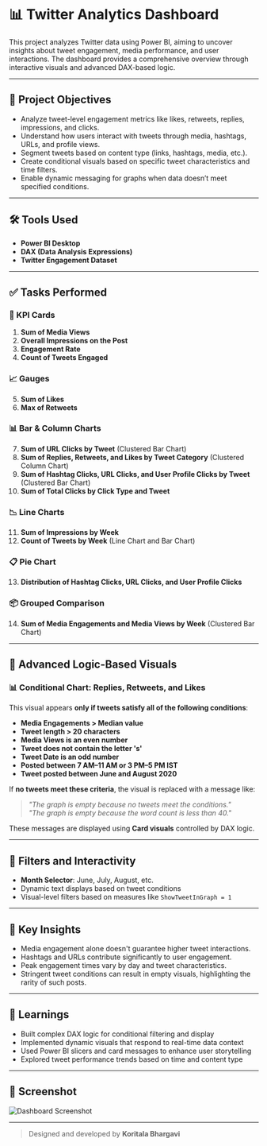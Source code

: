# 📊 Twitter Analytics Dashboard

This project analyzes Twitter data using Power BI, aiming to uncover insights about tweet engagement, media performance, and user interactions. The dashboard provides a comprehensive overview through interactive visuals and advanced DAX-based logic.

---

## 🚀 Project Objectives

- Analyze tweet-level engagement metrics like likes, retweets, replies, impressions, and clicks.
- Understand how users interact with tweets through media, hashtags, URLs, and profile views.
- Segment tweets based on content type (links, hashtags, media, etc.).
- Create conditional visuals based on specific tweet characteristics and time filters.
- Enable dynamic messaging for graphs when data doesn’t meet specified conditions.

---

## 🛠️ Tools Used

- **Power BI Desktop**
- **DAX (Data Analysis Expressions)**
- **Twitter Engagement Dataset**

---

## ✅ Tasks Performed

### 📌 KPI Cards
1. **Sum of Media Views**
2. **Overall Impressions on the Post**
3. **Engagement Rate**
4. **Count of Tweets Engaged**

### 📈 Gauges
5. **Sum of Likes**
6. **Max of Retweets**

### 📊 Bar & Column Charts
7. **Sum of URL Clicks by Tweet** (Clustered Bar Chart)
8. **Sum of Replies, Retweets, and Likes by Tweet Category** (Clustered Column Chart)
9. **Sum of Hashtag Clicks, URL Clicks, and User Profile Clicks by Tweet** (Clustered Bar Chart)
10. **Sum of Total Clicks by Click Type and Tweet**

### 📉 Line Charts
11. **Sum of Impressions by Week**
12. **Count of Tweets by Week** (Line Chart and Bar Chart)

### 📋 Pie Chart
13. **Distribution of Hashtag Clicks, URL Clicks, and User Profile Clicks**

### 📦 Grouped Comparison
14. **Sum of Media Engagements and Media Views by Week** (Clustered Bar Chart)

---

## 🧠 Advanced Logic-Based Visuals

### 📊 Conditional Chart: Replies, Retweets, and Likes

This visual appears **only if tweets satisfy all of the following conditions**:
- **Media Engagements > Median value**
- **Tweet length > 20 characters**
- **Media Views is an even number**
- **Tweet does not contain the letter 's'**
- **Tweet Date is an odd number**
- **Posted between 7 AM–11 AM or 3 PM–5 PM IST**
- **Tweet posted between June and August 2020**

If **no tweets meet these criteria**, the visual is replaced with a message like:
> _"The graph is empty because no tweets meet the conditions."_  
> _"The graph is empty because the word count is less than 40."_

These messages are displayed using **Card visuals** controlled by DAX logic.

---

## 🧩 Filters and Interactivity

- **Month Selector**: June, July, August, etc.
- Dynamic text displays based on tweet conditions
- Visual-level filters based on measures like `ShowTweetInGraph = 1`

---

## 📍 Key Insights

- Media engagement alone doesn't guarantee higher tweet interactions.
- Hashtags and URLs contribute significantly to user engagement.
- Peak engagement times vary by day and tweet characteristics.
- Stringent tweet conditions can result in empty visuals, highlighting the rarity of such posts.

---

## 🧠 Learnings

- Built complex DAX logic for conditional filtering and display
- Implemented dynamic visuals that respond to real-time data context
- Used Power BI slicers and card messages to enhance user storytelling
- Explored tweet performance trends based on time and content type

---

## 📁 Screenshot

![Dashboard Screenshot](./screenshot.png) <!-- Replace with actual image path in repo -->

---

> Designed and developed by **Koritala Bhargavi**
